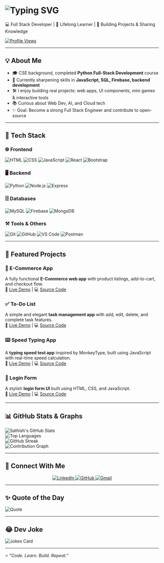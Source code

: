 # ![Typing SVG](https://readme-typing-svg.herokuapp.com?font=Fira+Code&size=30&color=00F7FF&width=600&lines=Hi,+I'm+Sathish+Kunapureddy)

💻 Full Stack Developer | 🌱 Lifelong Learner | 🚀 Building Projects & Sharing Knowledge  

[![Profile Views](https://komarev.com/ghpvc/?username=SATHISH-KUNAPUREDDY&label=Profile%20Views&color=0e75b6&style=flat)]()

---

## 💡 About Me  
- 🎓 CSE background, completed **Python Full-Stack Development** course  
- 🌱 Currently sharpening skills in **JavaScript, SQL, Firebase, backend development**  
- 🛠️ I enjoy building real projects: web apps, UI components, mini games & interactive tools  
- 📚 Curious about Web Dev, AI, and Cloud tech  
- ✨ Goal: Become a strong Full Stack Engineer and contribute to open-source  

---

## 🚀 Tech Stack

### 🌐 Frontend
![HTML](https://skillicons.dev/icons?i=html) ![CSS](https://skillicons.dev/icons?i=css) ![JavaScript](https://skillicons.dev/icons?i=javascript) ![React](https://skillicons.dev/icons?i=react) ![Bootstrap](https://skillicons.dev/icons?i=bootstrap)

### 🖥️ Backend
![Python](https://skillicons.dev/icons?i=python) ![Node.js](https://skillicons.dev/icons?i=nodejs) ![Express](https://skillicons.dev/icons?i=express)

### 🗄️ Databases
![MySQL](https://skillicons.dev/icons?i=mysql) ![Firebase](https://skillicons.dev/icons?i=firebase) ![MongoDB](https://skillicons.dev/icons?i=mongodb)

### ⚒️ Tools & Others
![Git](https://skillicons.dev/icons?i=git) ![GitHub](https://skillicons.dev/icons?i=github) ![VS Code](https://skillicons.dev/icons?i=vscode) ![Postman](https://skillicons.dev/icons?i=postman)

---

## 📂 Featured Projects

### 🛒 E-Commerce App  
A fully functional **E-Commerce web app** with product listings, add-to-cart, and checkout flow.  
🔗 [Live Demo](https://sathish-kunapureddy.github.io/javascript/ecommerce/) | 💻 [Source Code](https://github.com/SATHISH-KUNAPUREDDY/javascript/tree/main/ecommerce)

### ✅ To-Do List  
A simple and elegant **task management app** with add, edit, delete, and complete task features.  
🔗 [Live Demo](https://sathish-kunapureddy.github.io/javascript/todolist/) | 💻 [Source Code](https://github.com/SATHISH-KUNAPUREDDY/javascript/tree/main/todolist)

### ⌨️ Speed Typing App  
A **typing speed test app** inspired by MonkeyType, built using JavaScript with real-time speed calculation.  
🔗 [Live Demo](https://sathish-kunapureddy.github.io/javascript/speedtype/) | 💻 [Source Code](https://github.com/SATHISH-KUNAPUREDDY/javascript/tree/main/speedtype)

### 🔐 Login Form  
A stylish **login form UI** built using HTML, CSS, and JavaScript.  
🔗 [Live Demo](https://sathish-kunapureddy.github.io/javascript/loginform/) | 💻 [Source Code](https://github.com/SATHISH-KUNAPUREDDY/javascript/tree/main/loginform)

---

## 📊 GitHub Stats & Graphs

![Sathish's GitHub Stats](https://github-readme-stats.vercel.app/api?username=SATHISH-KUNAPUREDDY&show_icons=true&theme=tokyonight&count_private=true)  
![Top Languages](https://github-readme-stats.vercel.app/api/top-langs/?username=SATHISH-KUNAPUREDDY&layout=compact&theme=tokyonight)  
![GitHub Streak](https://github-readme-streak-stats.herokuapp.com/?user=SATHISH-KUNAPUREDDY&theme=tokyonight)  
![Contribution Graph](https://activity-graph.herokuapp.com/graph?username=SATHISH-KUNAPUREDDY&theme=github)

---

## 🤝 Connect With Me  

<p align="center">
  <a href="https://www.linkedin.com/in/sathish-kunapureddy-854178288/">
    <img src="https://img.shields.io/badge/LinkedIn-blue?style=for-the-badge&logo=linkedin&logoColor=white" alt="LinkedIn"/>
  </a>
  <a href="https://github.com/SATHISH-KUNAPUREDDY">
    <img src="https://img.shields.io/badge/GitHub-000?style=for-the-badge&logo=github&logoColor=white" alt="GitHub"/>
  </a>
  <a href="mailto:sathishkunapureddy@gmail.com">
    <img src="https://img.shields.io/badge/Gmail-D14836?style=for-the-badge&logo=gmail&logoColor=white" alt="Gmail"/>
  </a>
</p>

---

## ✨ Quote of the Day  

![Quote](https://quotes-github-readme.vercel.app/api?type=horizontal&theme=tokyonight)  

---

## 😂 Dev Joke  

![Jokes Card](https://readme-jokes.vercel.app/api?theme=tokyonight)  

---


⭐️ *“Code. Learn. Build. Repeat.”*
